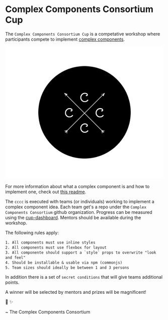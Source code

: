 # Complex Components Consortium Cup

The `Complex Components Consortium Cup` is a competative workshop where participants compete to implement [complex components](../consortium#complex-components).

![Logo](cccc-logo.png)

For more information about what a complex component is and how to implement one, check out [this readme](../consortium).

The `cccc` is executed with teams (or individuals) working to implement a complex component idea.
Each team get's a repo under the `Complex Components Consortium` github organization.
Progress can be measured using the [cup-dashboard](../cup-dashboard).
Mentors should be available during the workshop.

The following rules apply:

```
1. All components must use inline styles
2. All components must use flexbox for layout
3. All componente should support a `style` props to overwrite "look and feel"
4. Should be installable & usable via npm (commonjs)
5. Team sizes should ideally be between 1 and 3 persons
```

In addition there is a set of `secret conditions` that will give teams additional points.

A winner will be selected by mentors and prizes will be magnificent!

:medal_sports: :sparkles:

~ The Complex Components Consortium

